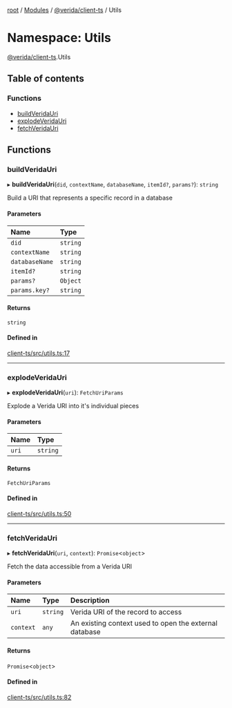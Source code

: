 [root](../README.md) / [Modules](../modules.md) / [@verida/client-ts](verida_client_ts.md) / Utils

# Namespace: Utils

[@verida/client-ts](verida_client_ts.md).Utils

## Table of contents

### Functions

- [buildVeridaUri](verida_client_ts.Utils.md#buildveridauri)
- [explodeVeridaUri](verida_client_ts.Utils.md#explodeveridauri)
- [fetchVeridaUri](verida_client_ts.Utils.md#fetchveridauri)

## Functions

### buildVeridaUri

▸ **buildVeridaUri**(`did`, `contextName`, `databaseName`, `itemId?`, `params?`): `string`

Build a URI that represents a specific record in a database

#### Parameters

| Name | Type |
| :------ | :------ |
| `did` | `string` |
| `contextName` | `string` |
| `databaseName` | `string` |
| `itemId?` | `string` |
| `params?` | `Object` |
| `params.key?` | `string` |

#### Returns

`string`

#### Defined in

[client-ts/src/utils.ts:17](https://github.com/verida/verida-js/blob/039856c/packages/client-ts/src/utils.ts#L17)

___

### explodeVeridaUri

▸ **explodeVeridaUri**(`uri`): `FetchUriParams`

Explode a Verida URI into it's individual pieces

#### Parameters

| Name | Type |
| :------ | :------ |
| `uri` | `string` |

#### Returns

`FetchUriParams`

#### Defined in

[client-ts/src/utils.ts:50](https://github.com/verida/verida-js/blob/039856c/packages/client-ts/src/utils.ts#L50)

___

### fetchVeridaUri

▸ **fetchVeridaUri**(`uri`, `context`): `Promise`<`object`\>

Fetch the data accessible from a Verida URI

#### Parameters

| Name | Type | Description |
| :------ | :------ | :------ |
| `uri` | `string` | Verida URI of the record to access |
| `context` | `any` | An existing context used to open the external database |

#### Returns

`Promise`<`object`\>

#### Defined in

[client-ts/src/utils.ts:82](https://github.com/verida/verida-js/blob/039856c/packages/client-ts/src/utils.ts#L82)
